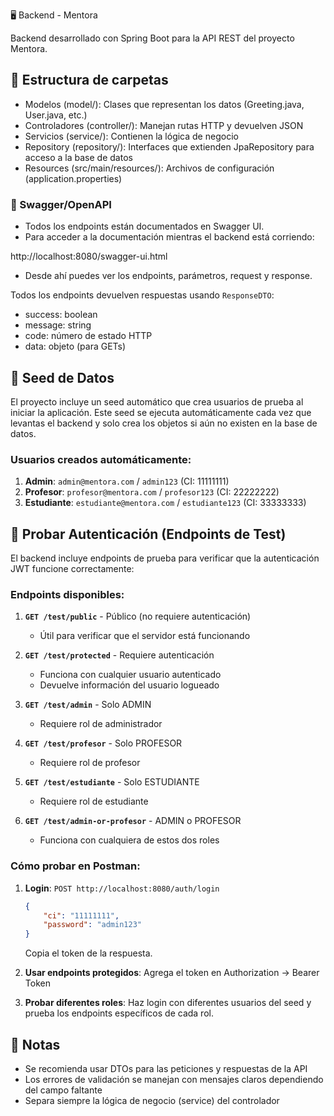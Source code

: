 🖥️ Backend - Mentora

Backend desarrollado con Spring Boot para la API REST del proyecto Mentora.

## 📁 Estructura de carpetas

- Modelos (model/): Clases que representan los datos (Greeting.java, User.java, etc.)
- Controladores (controller/): Manejan rutas HTTP y devuelven JSON
- Servicios (service/): Contienen la lógica de negocio
- Repository (repository/): Interfaces que extienden JpaRepository para acceso a la base de datos
- Resources (src/main/resources/): Archivos de configuración (application.properties)

### 📌 Swagger/OpenAPI

- Todos los endpoints están documentados en Swagger UI.
- Para acceder a la documentación mientras el backend está corriendo:

http://localhost:8080/swagger-ui.html

- Desde ahí puedes ver los endpoints, parámetros, request y response.

Todos los endpoints devuelven respuestas usando `ResponseDTO`:

- success: boolean
- message: string
- code: número de estado HTTP
- data: objeto (para GETs)

## 🌱 Seed de Datos

El proyecto incluye un seed automático que crea usuarios de prueba al iniciar la aplicación. Este seed se ejecuta automáticamente cada vez que levantas el backend y solo crea los objetos si aún no existen en la base de datos.

### Usuarios creados automáticamente:

1. **Admin**: `admin@mentora.com` / `admin123` (CI: 11111111)
2. **Profesor**: `profesor@mentora.com` / `profesor123` (CI: 22222222)
3. **Estudiante**: `estudiante@mentora.com` / `estudiante123` (CI: 33333333)

## 🧪 Probar Autenticación (Endpoints de Test)

El backend incluye endpoints de prueba para verificar que la autenticación JWT funcione correctamente:

### Endpoints disponibles:

1. **`GET /test/public`** - Público (no requiere autenticación)
   - Útil para verificar que el servidor está funcionando

2. **`GET /test/protected`** - Requiere autenticación
   - Funciona con cualquier usuario autenticado
   - Devuelve información del usuario logueado

3. **`GET /test/admin`** - Solo ADMIN
   - Requiere rol de administrador

4. **`GET /test/profesor`** - Solo PROFESOR
   - Requiere rol de profesor

5. **`GET /test/estudiante`** - Solo ESTUDIANTE
   - Requiere rol de estudiante

6. **`GET /test/admin-or-profesor`** - ADMIN o PROFESOR
   - Funciona con cualquiera de estos dos roles

### Cómo probar en Postman:

1. **Login**: `POST http://localhost:8080/auth/login`
   ```json
   {
       "ci": "11111111",
       "password": "admin123"
   }
   ```
   Copia el token de la respuesta.

2. **Usar endpoints protegidos**: Agrega el token en Authorization → Bearer Token

3. **Probar diferentes roles**: Haz login con diferentes usuarios del seed y prueba los endpoints específicos de cada rol.

## 📝 Notas

- Se recomienda usar DTOs para las peticiones y respuestas de la API
- Los errores de validación se manejan con mensajes claros dependiendo del campo faltante
- Separa siempre la lógica de negocio (service) del controlador
